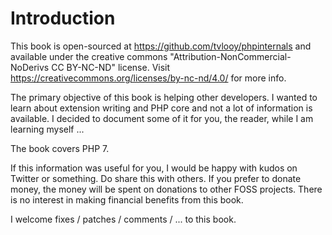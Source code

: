 # Introduction

This book is open-sourced at https://github.com/tvlooy/phpinternals and available
under the creative commons "Attribution-NonCommercial-NoDerivs CC BY-NC-ND" license.
Visit https://creativecommons.org/licenses/by-nc-nd/4.0/ for more info.

The primary objective of this book is helping other developers. I wanted to learn
about extension writing and PHP core and not a lot of information is available.
I decided to document some of it for you, the reader, while I am learning myself ...

The book covers PHP 7.

If this information was useful for you, I would be happy with kudos on Twitter or
something. Do share this with others. If you prefer to donate money, the money
will be spent on donations to other FOSS projects. There is no interest in making
financial benefits from this book.

I welcome fixes / patches / comments / ... to this book.
